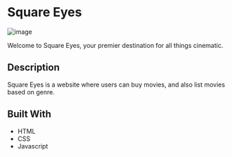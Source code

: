 # Square Eyes

![image](https://i.imgur.com/NXBQsQj.jpeg)

Welcome to Square Eyes, your premier destination for all things cinematic.

## Description

Square Eyes is a website where users can buy movies, and also list movies based on genre.

## Built With

- HTML
- CSS
- Javascript
